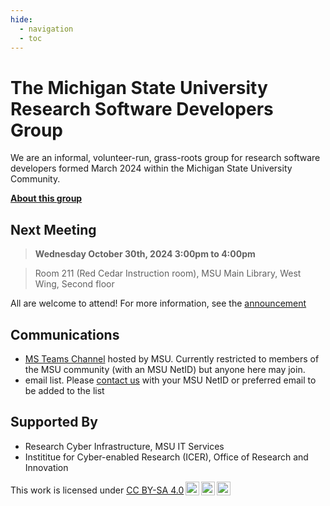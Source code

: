 ```yaml
---
hide:  
  - navigation
  - toc
---
```



# The Michigan State University Research Software Developers Group

We are an informal, volunteer-run, grass-roots group for research software developers formed March 2024 within the Michigan State University Community.  

**[About this group](about.md)**

## Next Meeting

> **Wednesday October 30th, 2024  3:00pm to 4:00pm**

> Room 211 (Red Cedar Instruction room), MSU Main Library, West Wing, Second floor

All are welcome to attend!  For more information, see the [announcement](news/posts/September-2024-recap,-next%20meeting%20Oct%2030.md)


## Communications

- [MS Teams Channel](https://teams.microsoft.com/l/team/19%3AtSltcSVQpNxg2S7iG6DLB3AJEUlHAVTy0v-s2TVRcek1%40thread.tacv2/conversations?groupId=ad060111-8356-4712-87ea-4df2736e14ad&tenantId=22177130-642f-41d9-9211-74237ad5687d) hosted by MSU.  Currently restricted to members of the MSU community (with an MSU NetID) but anyone here may join.  
- email list.  Please [contact us](contact) with your MSU NetID or preferred email to be added to the list


## Supported By 

- Research Cyber Infrastructure, MSU IT Services
- Instititue for Cyber-enabled Research (ICER), Office of Research and Innovation


<p xmlns:cc="http://creativecommons.org/ns#" >This work is licensed under <a href="http://creativecommons.org/licenses/by-sa/4.0/?ref=chooser-v1" target="_blank" rel="license noopener noreferrer" style="display:inline-block;">CC BY-SA 4.0<img style="height:22px!important;margin-left:3px;vertical-align:text-bottom;" src="https://mirrors.creativecommons.org/presskit/icons/cc.svg?ref=chooser-v1"><img style="height:22px!important;margin-left:3px;vertical-align:text-bottom;" src="https://mirrors.creativecommons.org/presskit/icons/by.svg?ref=chooser-v1"><img style="height:22px!important;margin-left:3px;vertical-align:text-bottom;" src="https://mirrors.creativecommons.org/presskit/icons/sa.svg?ref=chooser-v1"></a></p>

